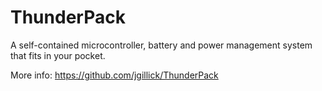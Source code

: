 # ThunderPack
A self-contained microcontroller, battery and power management system that fits in your pocket.

More info: https://github.com/jgillick/ThunderPack